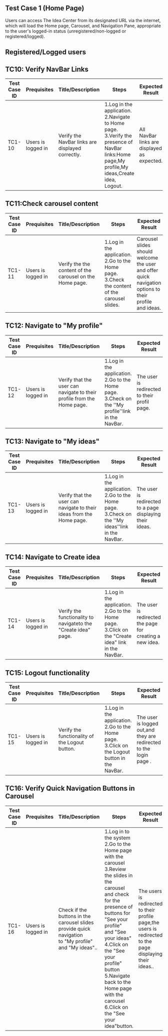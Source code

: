 ## Test Case 1 (Home Page)
Users can access The Idea Center from its designated URL via the internet, which will load the Home page,
Carousel, and Navigation Pane, appropriate to the user's logged-in status  (unregistered/non-logged or
registered/logged).

## Registered/Logged users

## TC10: Verify NavBar Links  

| **Test Case ID** | **Prequisites** | **Title/Description** | **Steps** | **Expected Result** | **Pass/Fail** |
|------------------|-----------------|------------------------|-----------|----------------------|---------------|
| TC1-10            |Users is logged in| Verify the NavBar links are displayed correctly. | 1.Log in the application.<br>2.Navigate to Home page.<br>3.Verify the presence of NavBar links:Home page,My profile,My ideas,Create idea, Logout. |All NavBar links are displayed as expected. | Pass           |

## TC11:Check carousel content   

| **Test Case ID** | **Prequisites** | **Title/Description** | **Steps** | **Expected Result** | **Pass/Fail** |
|------------------|-----------------|------------------------|-----------|----------------------|---------------|
| TC1-11            |Users is logged in| Verify the the content of the carousel on the Home page. | 1.Log in the application.<br>2.Go to the Home page.<br>3.Check the content of the carousel slides. |Carousel slides should welcome the user and offer quick navigation options to their profile and ideas. | Pass           |

## TC12: Navigate to  "My profile"

| **Test Case ID** | **Prequisites** | **Title/Description** | **Steps** | **Expected Result** | **Pass/Fail** |
|------------------|-----------------|------------------------|-----------|----------------------|---------------|
| TC1-12           |Users is logged in| Verify that the user can navigate to their profile from the Home page. | 1.Log in the application.<br>2.Go to the Home page.<br>3.Check on the ''My profile''link in the NavBar. |The user is redirected to their profil page. | Pass           |


## TC13: Navigate to  "My ideas"

| **Test Case ID** | **Prequisites** | **Title/Description** | **Steps** | **Expected Result** | **Pass/Fail** |
|------------------|-----------------|------------------------|-----------|----------------------|---------------|
| TC1-13           |Users is logged in| Verify that the user can navigate to their ideas from the Home page. | 1.Log in the application.<br>2.Go to the Home page.<br>3.Check on the ''My ideas''link in the NavBar. |The user is redirected to a page displaying their ideas. | Pass           |

## TC14: Navigate to  Create idea

| **Test Case ID** | **Prequisites** | **Title/Description** | **Steps** | **Expected Result** | **Pass/Fail** |
|------------------|-----------------|------------------------|-----------|----------------------|---------------|
| TC1-14           |Users is logged in| Verify the functionality to navigateto the "Create idea" page. | 1.Log in the application.<br>2.Go to the Home page.<br>3.Click on the "Create idea" link in the NavBar. |The user is redirected the page for creating a new idea. | Pass           |

## TC15: Logout functionality
| **Test Case ID** | **Prequisites** | **Title/Description** | **Steps** | **Expected Result** | **Pass/Fail** |
|------------------|-----------------|------------------------|-----------|----------------------|---------------|
| TC1-15          |Users is logged in| Verify the functionality of the Logout button. | 1.Log in the application.<br>2.Go to the Home page.<br>3.Click on the Logout button in the NavBar. |The user is logged out,and they are redirected to the login page . | Pass           |

## TC16: Verify Quick Navigation Buttons in Carousel 
| **Test Case ID** | **Prequisites** | **Title/Description** | **Steps** | **Expected Result** | **Pass/Fail** |
|------------------|-----------------|------------------------|-----------|----------------------|---------------|
| TC1-16          |Users is logged in|Check if the buttons in the carousel slides provide quick navigation <br>to "My profile" and "My ideas".. | 1.Log in to the system<br>2.Go to the Home page with the carousel<br>3.Review the slides in the carousel and check for the presence of buttons for "See your profile"<br>and "See your ideas"<br>4.Click on the "See your profile" button<br>5.Navigate back to the Home page with the carousel<br>6.Click on the "See your idea"button. |The users is redirected to their profile page,the users is redirected to the page displaying their ideas.. | Pass           |
